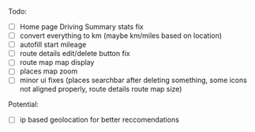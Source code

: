 Todo:

-[ ] Home page Driving Summary stats fix
-[ ] convert everything to km (maybe km/miles based on location)
-[ ] autofill start mileage
-[ ] route details edit/delete button fix
-[ ] route map map display
-[ ] places map zoom
-[ ] minor ui fixes (places searchbar after deleting something, some icons not aligned properly, route details route map size)

Potential:

-[ ] ip based geolocation for better reccomendations